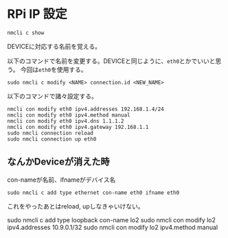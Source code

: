 # RPi IP 設定

```shell
nmcli c show
```
DEVICEに対応する名前を覚える。

以下のコマンドで名前を変更する。DEVICEと同じように、`eth0`とかでいいと思う。
今回は`eth0`を使用する。
```shell
sudo nmcli c modify <NAME> connection.id <NEW_NAME>
```

以下のコマンドで諸々設定する。
```shell
nmcli con modify eth0 ipv4.addresses 192.168.1.4/24
nmcli con modify eth0 ipv4.method manual
nmcli con modify eth0 ipv4.dns 1.1.1.2
nmcli con modify eth0 ipv4.gateway 192.168.1.1
sudo nmcli connection reload
sudo nmcli connection up eth0
```

## なんかDeviceが消えた時

con-nameが名前、ifnameがデバイス名
```shell
sudo nmcli c add type ethernet con-name eth0 ifname eth0
```
これをやったあとはreload, upしなきゃいけない。

sudo nmcli c add type loopback con-name lo2
sudo nmcli con modify lo2 ipv4.addresses 10.9.0.1/32
sudo nmcli con modify lo2 ipv4.method manual
